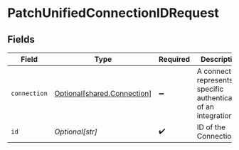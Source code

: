 # PatchUnifiedConnectionIDRequest


## Fields

| Field                                                                | Type                                                                 | Required                                                             | Description                                                          |
| -------------------------------------------------------------------- | -------------------------------------------------------------------- | -------------------------------------------------------------------- | -------------------------------------------------------------------- |
| `connection`                                                         | [Optional[shared.Connection]](undefined/models/shared/connection.md) | :heavy_minus_sign:                                                   | A connection represents a specific authentication of an integration. |
| `id`                                                                 | *Optional[str]*                                                      | :heavy_check_mark:                                                   | ID of the Connection                                                 |